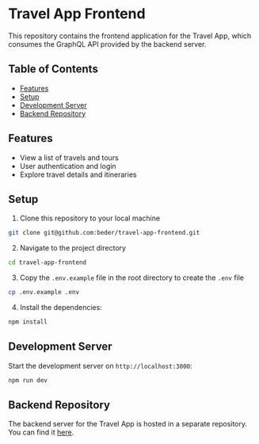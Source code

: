 # Travel App Frontend

This repository contains the frontend application for the Travel App, which consumes the GraphQL API provided by the backend server.

## Table of Contents

- [Features](#features)
- [Setup](#setup)
- [Development Server](#development-server)
- [Backend Repository](#backed-repository)

## Features

- View a list of travels and tours
- User authentication and login
- Explore travel details and itineraries

## Setup

1. Clone this repository to your local machine

```bash
git clone git@github.com:beder/travel-app-frontend.git
```

2. Navigate to the project directory

```bash
cd travel-app-frontend
```

3. Copy the `.env.example` file in the root directory to create the `.env` file

```bash
cp .env.example .env
```

4. Install the dependencies:

```bash
npm install
```

## Development Server

Start the development server on `http://localhost:3000`:

```bash
npm run dev
```

## Backend Repository

The backend server for the Travel App is hosted in a separate repository. You can find it [here](https://github.com/beder/travel-app-backend).

